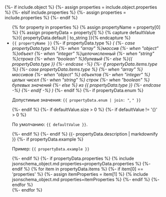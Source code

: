 {%- if include.object %}
{%- assign properties = include.object.properties %}
{%- elsif include.properties %}
{%- assign properties = include.properties %}
{%- endif %}
<ul>
{% for property in properties %}
  {% assign propertyName = property[0] %}
  {% assign propertyData = property[1] %}
  {% capture defaultValue %}{{ propertyData.default | to_string  }}{% endcapture %}
  <li><code class="highlighter-rouge">{{ propertyName }}</code>
  {%- if propertyData.type %} <i>(
	{%- case propertyData.type %}
	{%- when "array" %}массив
	{%- when "object" %}объект
	{%- when "integer" %}целочисленный
	{%- when "string" %}строка
	{%- when "boolean" %}булевый
	{%- else %}{{ propertyData.type }}
	{%- endcase -%}
	{%- if propertyData.items.type %}
	  {%- case propertyData.items.type %}
	  {%- when "array" %} массивов
	  {%- when "object" %} объектов
  	  {%- when "integer" %} целых чисел
	  {%- when "string" %} строк
	  {%- when "boolean" %} булевых значений
	  {%- else %} из {{ propertyData.type }}
	  {%- endcase -%}
	{%- endif -%}
	)</i>
  {%- endif %}
  {%- if propertyData.enum %}
	<p>Допустимые значения: <code class="highlighter-rouge">{{ propertyData.enum | join: "</code>, <code class='highlighter-rouge'>" }}</code></p>
  {%- endif %}
  {%- if defaultValue.size > 0 %}
	{%- if defaultValue != '{}' > 0 %}
	  <p>По умолчанию: <code class="highlighter-rouge">{{ defaultValue }}</code>.</p>
	{%- endif %}
  {%- endif %}
  {{- propertyData.description | markdownify }}
  {%- if propertyData.example %}
	<p>Пример: <code class="highlighter-rouge">{{ propertyData.example }}</code></p>
  {%- endif %}
  {%- if propertyData.properties %}
	{% include jsonschema_object.md properties=propertyData.properties %}
  {%- endif %}
  {% for item in propertyData.items %}
	{%- if item[0] == 'properties' %}
	  {%- assign itemProperties = item[1] %}
	  {% include jsonschema_object.md properties=itemProperties %}
	{%- endif %}
  {%- endfor %}
  </li>
{%- endfor %}
</ul>
